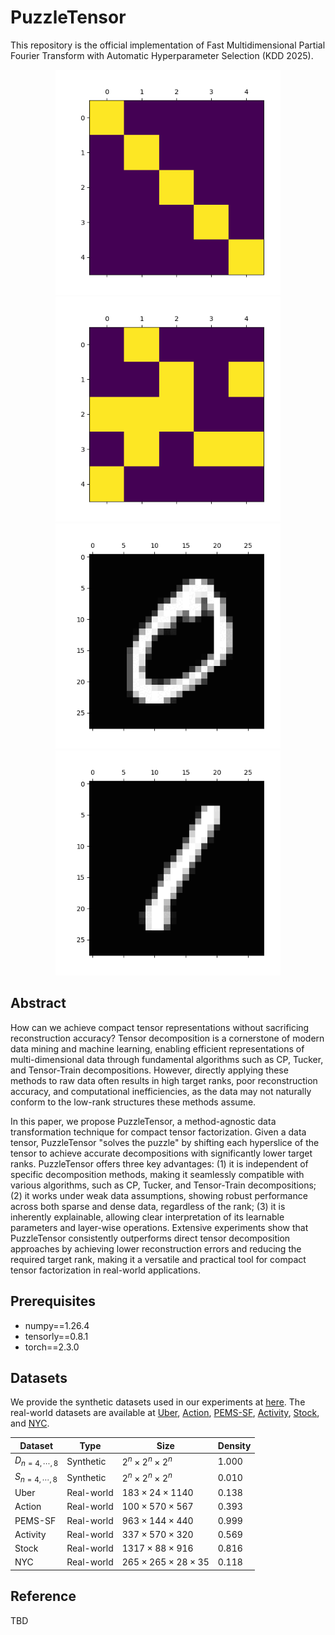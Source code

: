 # PuzzleTensor
This repository is the official implementation of Fast Multidimensional Partial Fourier Transform with Automatic Hyperparameter Selection (KDD 2025).
<p align="center">
  <img src="https://raw.githubusercontent.com/snudatalab/PuzzleTensor/main/docs/ex-0.gif" width="360"/>
  <img src="https://raw.githubusercontent.com/snudatalab/PuzzleTensor/main/docs/ex-1.gif" width="360"/>
  <br>
  <img src="https://raw.githubusercontent.com/snudatalab/PuzzleTensor/main/docs/mnist-0.gif" width="360"/>
  <img src="https://raw.githubusercontent.com/snudatalab/PuzzleTensor/main/docs/mnist-1.gif" width="360"/>
</p>

## Abstract
How can we achieve compact tensor representations without sacrificing reconstruction accuracy? Tensor decomposition is a cornerstone of modern data mining and machine learning, enabling efficient representations of multi-dimensional data through fundamental algorithms such as CP, Tucker, and Tensor-Train decompositions. However, directly applying these methods to raw data often results in high target ranks, poor reconstruction accuracy, and computational inefficiencies, as the data may not naturally conform to the low-rank structures these methods assume.

In this paper, we propose PuzzleTensor, a method-agnostic data transformation technique for compact tensor factorization. Given a data tensor, PuzzleTensor "solves the puzzle" by shifting each hyperslice of the tensor to achieve accurate decompositions with significantly lower target ranks. PuzzleTensor offers three key advantages: (1) it is independent of specific decomposition methods, making it seamlessly compatible with various algorithms, such as CP, Tucker, and Tensor-Train decompositions; (2) it works under weak data assumptions, showing robust performance across both sparse and dense data, regardless of the rank; (3) it is inherently explainable, allowing clear interpretation of its learnable parameters and layer-wise operations. Extensive experiments show that PuzzleTensor consistently outperforms direct tensor decomposition approaches by achieving lower reconstruction errors and reducing the required target rank, making it a versatile and practical tool for compact tensor factorization in real-world applications.



## Prerequisites
- numpy==1.26.4
- tensorly==0.8.1
- torch==2.3.0


## Datasets
We provide the synthetic datasets used in our experiments at [here](https://drive.google.com/open?id=1fkwuug02bgqnRTVNWvSI3bk9Ks1i0DQF&usp=drive_copy). 
The real-world datasets are available at [Uber](http://frostt.io/), [Action](https://github.com/titu1994/MLSTM-FCN), [PEMS-SF](https://www.timeseriesclassification.com/), [Activity](https://github.com/titu1994/MLSTM-FCN), [Stock](https://github.com/jungijang/KoreaStockData), and [NYC](https://www.nyc.gov/site/tlc/about/tlc-trip-record-data.page).

| Dataset | Type | Size | Density |
|---------|------|------|---------|
| $D_{n=4,\cdots,8}$ | Synthetic | $2^n \times 2^n \times 2^n$ | $1.000$ |
| $S_{n=4,\cdots,8}$ | Synthetic | $2^n \times 2^n \times 2^n$ | $0.010$ |
| Uber | Real-world | $183 \times 24 \times 1140$ | $0.138$ |
| Action | Real-world | $100 \times 570 \times 567$ | $0.393$ |
| PEMS-SF | Real-world | $963 \times 144 \times 440$ | $0.999$ |
| Activity | Real-world | $337 \times 570 \times 320$ | $0.569$ |
| Stock | Real-world | $1317 \times 88 \times 916$ | $0.816$ |
| NYC | Real-world | $265 \times 265 \times 28 \times 35$ | $0.118$ |


## Reference
TBD

